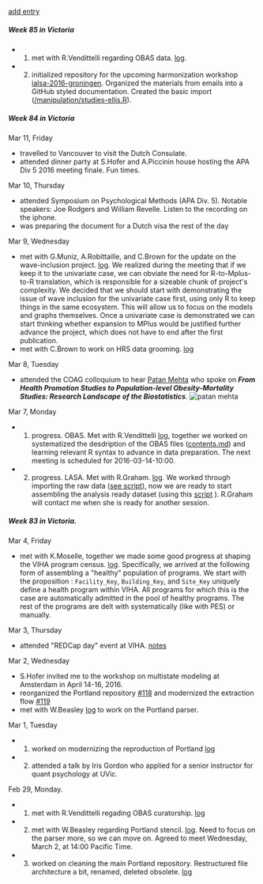 [add entry](https://github.com/andkov/about/edit/master/2016/mar/README.md)

##### Week 85 in Victoria
- 1. met with R.Vendittelli regarding OBAS data. [log](https://github.com/IALSA/OBAS/issues/5).  
- 2. initialized repository for the upcoming harmonization workshop [ialsa-2016-groningen](https://github.com/IALSA/ialsa-2016-groningen). Organized the materials from emails into a GitHub styled documentation. Created the basic import ([/manipulation/studies-ellis.R](https://github.com/IALSA/ialsa-2016-groningen/blob/master/manipulation/studies-ellis.R)). 


##### Week 84 in Victoria

Mar 11, Friday  
- travelled to Vancouver to visit the Dutch Consulate. 
- attended dinner party at S.Hofer and A.Piccinin house hosting the APA Div 5 2016 meeting finale. Fun times.   

Mar 10, Thursday
- attended  Symposium on Psychological Methods (APA	Div. 5). Notable speakers: Joe Rodgers and William Revelle. Listen to the recording on the iphone.    
- was preparing the document for a Dutch visa the rest of the day  

Mar 9, Wednesday
- met with G.Muniz, A.Robittaille, and C.Brown for the update on the wave-inclusion project. [log](https://github.com/IALSA/wave-inclusion/issues/16). We realized during the meeting that if we keep it to the univariate case, we can obviate the need for R-to-Mplus-to-R translation, which is responsible for a sizeable chunk of project's complexity. We decided that we should start with demonstrating the issue of wave inclusion for the univariate case first, using only R to keep things in the same ecosystem. This will allow us to focus on the models and graphs themselves. Once a univariate case is demonstrated we can start thinking whether expansion to MPlus would be justified further advance the project, which does not have to end after the first publication. 
- met with C.Brown to work on HRS data grooming. [log](https://github.com/IALSA/HRS/issues/5)

Mar 8, Tuesday
- attended the COAG colloquium to hear [Patan Mehta](http://www.norc.uab.edu/people/tmehta) who spoke on ***From Health Promotion Studies to Population-level Obesity-Mortality Studies: Research Landscape of the Biostatistics***. ![patan mehta](http://www.norc.uab.edu/sites/norc.uab.edu/files/people/TMehta/TMehta.jpg)

Mar 7, Monday
-  1. progress. OBAS.  Met with R.Vendittelli [log](https://github.com/IALSA/OBAS/issues/4), together we worked on systematized the desdription of the OBAS files ([contents.md](https://github.com/IALSA/OBAS/blob/master/data-unshared/contents.md)) and learning relevant R syntax to advance in data preparation.  The next meeting is scheduled for 2016-03-14-10:00.    
-  2. progress. LASA. Met with R.Graham. [log](https://github.com/IALSA/LASA/issues/6). We worked through importing the raw data ([see script](https://github.com/IALSA/LASA/blob/master/scripts/users/r-graham/0-import-raw-graham.R)), now we are ready to start assembling the analysis ready dataset (using this [script](https://github.com/IALSA/LASA/blob/master/scripts/users/r-graham/1-compose-dataframes-graham.R) ). R.Graham will contact me when she is ready for another session.  




##### Week 83 in Victoria.

Mar 4, Friday
- met with K.Moselle, together we made some good progress at shaping the VIHA program census. [log](https://github.com/IHACRU/viha-programs/issues/20). Specifically, we arrived at the following form of assembling a "healthy" population of programs. We start with the proposition : `Facility_Key`, `Building_Key`, and `Site_Key` uniquely define a health program within VIHA.  All programs for which this is the case are automatically admitted in the pool of healthy programs. The rest of the programs are delt with systematically (like with PES) or manually.   

Mar 3, Thursday
- attended "REDCap day" event at VIHA. [notes](https://github.com/andkov/about/blob/master/2016/mar/2016-03-03-notes.md)

Mar 2, Wednesday
- S.Hofer invited me to the workshop on multistate modeling at Amsterdam in April 14-16, 2016.  
- reorganized the Portland repository [#118]() and modernized the extraction flow [#119]()   
- met with W.Beasley [log](https://github.com/IALSA/IALSA-2015-Portland/issues/120) to work on the Portland parser. 

Mar 1, Tuesday
- 1. worked on modernizing the reproduction of Portland [log](https://github.com/IALSA/IALSA-2015-Portland/issues/119)
- 2. attended a talk by Iris Gordon who applied for a senior instructor for quant psychology at UVic. 

Feb 29, Monday. 
- 1. met with R.Vendittelli regading OBAS curatorship. [log](https://github.com/IALSA/OBAS/issues/2)  
- 2. met with W.Beasley regarding Portland stencil. [log](https://github.com/IALSA/ialsa-2015-portland-stencil/issues/28). Need to focus on the parser more, so we can move on. Agreed to meet Wednesday, March 2, at 14:00 Pacific Time.  
- 3. worked on cleaning the main Portland repository. Restructured file architecture a bit, renamed, deleted obsolete. [log](https://github.com/IALSA/IALSA-2015-Portland)
